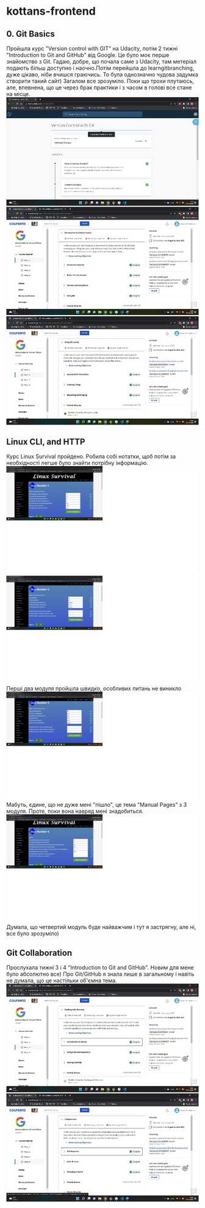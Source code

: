 # kottans-frontend

## 0. Git Basics

Пройшла курс "Version control with GIT" на Udacity, потім 2 тижні "Introduction to Git and GitHub" від Google. Це було моє перше знайомство з Git. Гадаю, добре, що почала саме з Udacity, там метеріал подають більш доступно і наочно.Потім перейшла до learngitbranching, дуже цікаво, ніби вчишся граючись. То була однозначно чудова задумка створити такий сайт) Загалом все зрозуміло. Поки що трохи плутаюсь, але, впевнена, що це через брак практики і з часом в голові все стане на місце.
![](task_git_collaboration/git_udacity.jpg)
![](task_git_collaboration/git_google_1.jpg)
![](task_git_collaboration/git_google_2.jpg)

## Linux CLI, and HTTP

Курс Linux Survival пройдено. Робила собі нотатки, щоб потім за необхідності легше було знайти потрібну інформацію.
![](task-linux-cli/linux1.jpg)
![](task-linux-cli/linux2.jpg)
Перші два модуля пройшла швидко, особливих питань не виникло
![](task-linux-cli/linux3.jpg)
Мабуть, єдине, що не дуже мені "пішло", це тема "Manual Pages" з 3 модуля. Проте, поки вона навряд мені знадобиться.
![](task-linux-cli/linux4.jpg)
Думала, що четвертий модуль буде найважчим і тут я застрягну, але ні, все було зрозуміло)

## Git Collaboration

Прослухала тижні 3 і 4 "Introduction to Git and GitHub". Новим для мене було абсолютно все)
Про Git/GitHub я знала лише в загальному і навіть не думала, що це настільки об'ємна тема.
![](task_git_collaboration/git_google_3.jpg)
![](task_git_collaboration/git_google_4.jpg)
